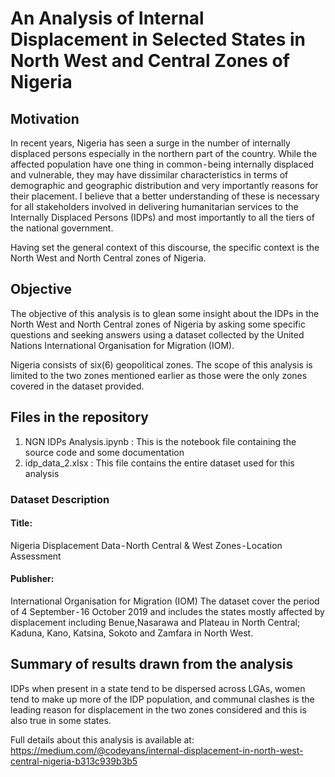 # An Analysis of Internal Displacement in Selected States in North West and Central Zones of Nigeria

## Motivation
In recent years, Nigeria has seen a surge in the number of internally displaced persons especially in the northern part of the country. While the affected population have one thing in common - being internally displaced and vulnerable, they may have dissimilar characteristics in terms of demographic and geographic distribution and very importantly reasons for their placement. I believe that a better understanding of these is necessary for all stakeholders involved in delivering humanitarian services to the Internally Displaced Persons (IDPs) and most importantly to all the tiers of the national government.


Having set the general context of this discourse, the specific context is the North West and North Central zones of Nigeria. 

## Objective

The objective of this analysis is to glean some insight about the IDPs in the North West and North Central zones of Nigeria by asking some specific questions and seeking answers using a dataset collected by the United Nations International Organisation for Migration (IOM).

Nigeria consists of six(6) geopolitical zones. The scope of this analysis is limited to the two zones mentioned earlier as those were the only zones covered in the dataset provided.

## Files in the repository
1. NGN IDPs Analysis.ipynb : This is the notebook file containing the source code and some documentation
2. idp_data_2.xlsx : This file contains the entire dataset used for this analysis 


### Dataset Description 
####  Title:
Nigeria Displacement Data - North Central & West Zones - Location Assessment 

#### Publisher:
International Organisation for Migration (IOM) The dataset cover the period of 4 September - 16 October 2019 and includes the states mostly affected by displacement including Benue,Nasarawa and Plateau in North Central; Kaduna, Kano, Katsina, Sokoto and Zamfara in North West.

## Summary of results drawn from the analysis
IDPs when present in a state tend to be dispersed across LGAs, women tend to make up more of the IDP population, and communal clashes is the leading reason for displacement in the two zones considered and this is also true in some states.

Full details about this analysis is available at: https://medium.com/@codeyans/internal-displacement-in-north-west-central-nigeria-b313c939b3b5

